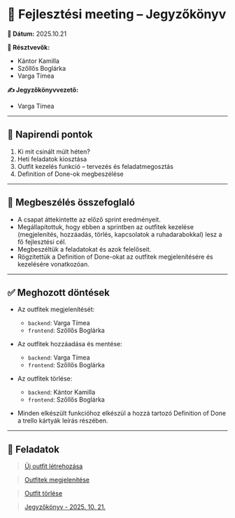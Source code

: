 # 📝 Fejlesztési meeting – Jegyzőkönyv

**📅 Dátum:** 2025.10.21

**👥 Résztvevők:**
- Kántor Kamilla
- Szőllős Boglárka
- Varga Tímea

**✍ Jegyzőkönyvvezető:**
- Varga Tímea

---

## 📌 Napirendi pontok
1. Ki mit csinált múlt héten?
2. Heti feladatok kiosztása
3. Outfit kezelés funkció – tervezés és feladatmegosztás
4. Definition of Done-ok megbeszélése

---

## 💬 Megbeszélés összefoglaló
- A csapat áttekintette az előző sprint eredményeit.
- Megállapítottuk, hogy ebben a sprintben az outfitek kezelése (megjelenítés, hozzáadás, törlés, kapcsolatok a ruhadarabokkal) lesz a fő fejlesztési cél.
- Megbeszéltük a feladatokat és azok felelőseit.
- Rögzítettük a Definition of Done-okat az outfitek megjelenítésére és kezelésére vonatkozóan.

---

## ✅ Meghozott döntések

- Az outfitek megjelenítését:   
  -  `backend`: Varga Tímea
  -  `frontend`: Szőllős Boglárka


- Az outfitek hozzáadása és mentése:
  - `backend`: Varga Tímea
  - `frontend`: Szőllős Boglárka 


- Az outfitek törlése: 
  - `backend`: Kántor Kamilla
  - `frontend`: Szőllős Boglárka


- Minden elkészült funkcióhoz elkészül a hozzá tartozó Definition of Done a trello kártyák leírás részében.

---

## 📌 Feladatok

<blockquote class="trello-card"><a href="https:&#x2F;&#x2F;trello.com&#x2F;c&#x2F;Hm4qpigC">Új outfit létrehozása</a></blockquote>
<blockquote class="trello-card"><a href="https:&#x2F;&#x2F;trello.com&#x2F;c&#x2F;bU9SWs2h">Outfitek megjelenítése</a></blockquote>
<blockquote class="trello-card"><a href="https:&#x2F;&#x2F;trello.com&#x2F;c&#x2F;AATDJaZF">Outfit törlése</a></blockquote>
<blockquote class="trello-card"><a href="https:&#x2F;&#x2F;trello.com&#x2F;c&#x2F;ofiXDFPQ">Jegyzőkönyv - 2025. 10. 21.</a></blockquote>
